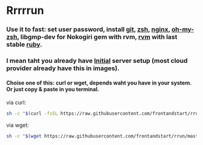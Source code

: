 # Rrrrrun
### Use it to fast: set user password, install [git](https://git-scm.com), [zsh](http://www.zsh.org), [nginx](http://nginx.org), [oh-my-zsh](http://ohmyz.sh),  libgmp-dev for Nokogiri gem with rvm, [rvm](https://rvm.io) with last stable [ruby](https://www.ruby-lang.org).  
### I mean taht you already have [Initial](https://www.digitalocean.com/community/tutorials/initial-server-setup-with-ubuntu-14-04) server setup (most cloud provider already have this in images).
#### Choise one of this: curl or wget, depends waht you have in your system. Or just copy & paste in you terminal.  
via curl:
```bash
sh -c "$(curl -fsSL https://raw.githubusercontent.com/frontandstart/rrun/master/rrun.sh)"
```
via wget:
```bash
sh -c "$(wget https://raw.githubusercontent.com/frontandstart/rrun/master/rrun.sh -O -)"
```
